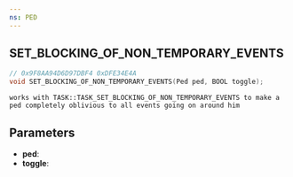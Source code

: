 ```yaml
---
ns: PED
---
```

## SET_BLOCKING_OF_NON_TEMPORARY_EVENTS

```c
// 0x9F8AA94D6D97DBF4 0xDFE34E4A
void SET_BLOCKING_OF_NON_TEMPORARY_EVENTS(Ped ped, BOOL toggle);
```

```
works with TASK::TASK_SET_BLOCKING_OF_NON_TEMPORARY_EVENTS to make a ped completely oblivious to all events going on around him
```

## Parameters
* **ped**: 
* **toggle**: 

